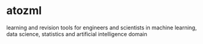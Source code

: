 # atozml
learning and revision tools for engineers and scientists in machine learning, data science, statistics and artificial intelligence domain
